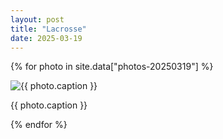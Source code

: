 ```yaml
---
layout: post
title: "Lacrosse"
date: 2025-03-19
---
```


{% for photo in site.data["photos-20250319"] %}
  <div>
    <img src="{{ site.baseurl }}/photos/{{ photo.file }}" alt="{{ photo.caption }}">
    <p>{{ photo.caption }}</p>
  </div>
{% endfor %}